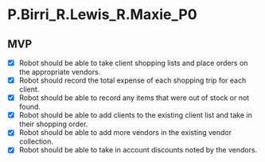 # P.Birri_R.Lewis_R.Maxie_P0

## MVP
- [x] Robot should be able to take client shopping lists and place orders on the appropriate vendors.
- [x] Robot should record the total expense of each shopping trip for each client.
- [x] Robot should be able to record any items that were out of stock or not found.
- [x] Robot should be able to add clients to the existing client list and take in their shopping order.
- [x] Robot should be able to add more vendors in the existing vendor collection.
- [x] Robot should be able to take in account discounts noted by the vendors.
